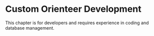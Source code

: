 # Custom Orienteer Development

This chapter is for developers and requires experience in coding and database management.


